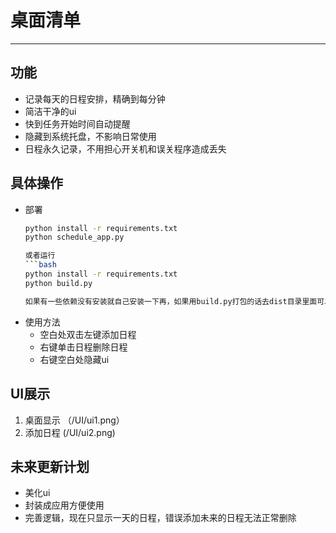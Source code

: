 # 桌面清单
---
## 功能
- 记录每天的日程安排，精确到每分钟
- 简洁干净的ui
- 快到任务开始时间自动提醒
- 隐藏到系统托盘，不影响日常使用
- 日程永久记录，不用担心开关机和误关程序造成丢失

## 具体操作
- 部署
  ```bash
  python install -r requirements.txt
  python schedule_app.py

  或者运行
  ```bash
  python install -r requirements.txt
  python build.py

  如果有一些依赖没有安装就自己安装一下再，如果用build.py打包的话去dist目录里面可以找到应用程序
  
- 使用方法
    - 空白处双击左键添加日程
    - 右键单击日程删除日程
    - 右键空白处隐藏ui
      
## UI展示
1. 桌面显示
   （/UI/ui1.png）
3. 添加日程
   (/UI/ui2.png)

## 未来更新计划
- 美化ui
- 封装成应用方便使用
- 完善逻辑，现在只显示一天的日程，错误添加未来的日程无法正常删除
  
